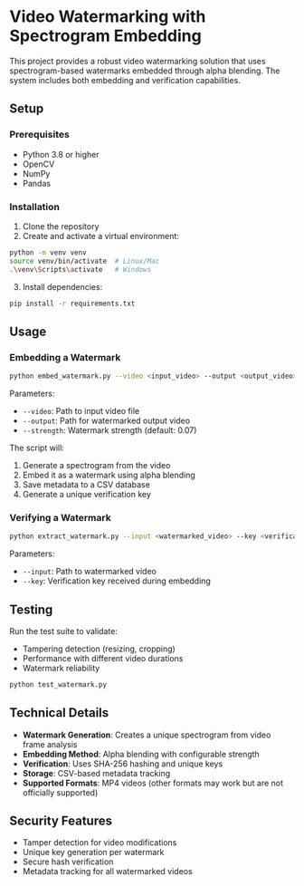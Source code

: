 # Video Watermarking with Spectrogram Embedding

This project provides a robust video watermarking solution that uses spectrogram-based watermarks embedded through alpha blending. The system includes both embedding and verification capabilities.

## Setup

### Prerequisites
- Python 3.8 or higher
- OpenCV
- NumPy
- Pandas

### Installation

1. Clone the repository
2. Create and activate a virtual environment:
```sh
python -m venv venv
source venv/bin/activate  # Linux/Mac
.\venv\Scripts\activate   # Windows
```
3. Install dependencies:
```sh
pip install -r requirements.txt
```

## Usage

### Embedding a Watermark

```sh
python embed_watermark.py --video <input_video> --output <output_video> --strength <optional_strength>
```

Parameters:
- `--video`: Path to input video file
- `--output`: Path for watermarked output video
- `--strength`: Watermark strength (default: 0.07)

The script will:
1. Generate a spectrogram from the video
2. Embed it as a watermark using alpha blending
3. Save metadata to a CSV database
4. Generate a unique verification key

### Verifying a Watermark

```sh
python extract_watermark.py --input <watermarked_video> --key <verification_key>
```

Parameters:
- `--input`: Path to watermarked video
- `--key`: Verification key received during embedding

## Testing

Run the test suite to validate:
- Tampering detection (resizing, cropping)
- Performance with different video durations
- Watermark reliability

```sh
python test_watermark.py
```

## Technical Details

- **Watermark Generation**: Creates a unique spectrogram from video frame analysis
- **Embedding Method**: Alpha blending with configurable strength
- **Verification**: Uses SHA-256 hashing and unique keys
- **Storage**: CSV-based metadata tracking
- **Supported Formats**: MP4 videos (other formats may work but are not officially supported)

## Security Features

- Tamper detection for video modifications
- Unique key generation per watermark
- Secure hash verification
- Metadata tracking for all watermarked videos
